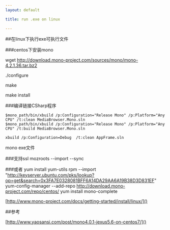 ```yaml
---
layout: default

title: run .exe on linux

---
```


##在linux下执行exe可执行文件

###centos下安装mono

wget http://download.mono-project.com/sources/mono/mono-4.2.1.36.tar.bz2

./configure

make

make install

###编译链接CSharp程序

	$mono_path/bin/xbuild /p:Configuration="Release Mono" /p:Platform="Any CPU" /t:clean MediaBrowser.Mono.sln
	$mono_path/bin/xbuild /p:Configuration="Release Mono" /p:Platform="Any CPU" /t:build MediaBrowser.Mono.sln
	
	xbuild /p:Configuration=Debug  /t:clean AppFrame.sln


mono exe文件

###支持ssl
mozroots --import --sync

###或者
	yum install yum-utils
	rpm --import "http://keyserver.ubuntu.com/pks/lookup?op=get&search=0x3FA7E0328081BFF6A14DA29AA6A19B38D3D831EF"
	yum-config-manager --add-repo http://download.mono-project.com/repo/centos/
	yum install mono-complete
	
[http://www.mono-project.com/docs/getting-started/install/linux/]()

##参考

[http://www.yaosansi.com/post/mono4.0.1-jexus5.6-on-centos7/]()



